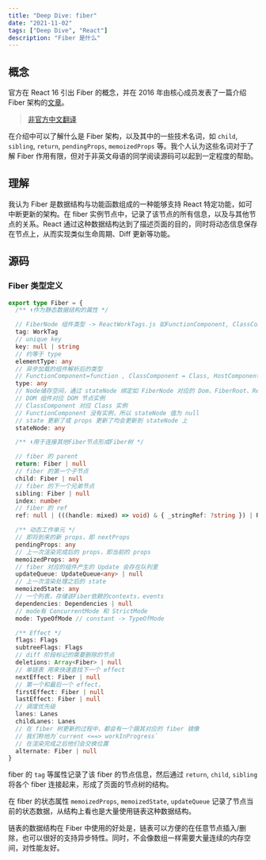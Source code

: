 ```yaml
---
title: "Deep Dive: fiber"
date: "2021-11-02"
tags: ["Deep Dive", "React"]
description: "Fiber 是什么"
---
```


## 概念

官方在 React 16 引出 Fiber 的概念，并在 2016 年由核心成员发表了一篇介绍 Fiber 架构的[文章](https://github.com/acdlite/react-fiber-architecture)。

> [非官方中文翻译](https://github.com/xxn520/react-fiber-architecture-cn)

在介绍中可以了解什么是 Fiber 架构，以及其中的一些技术名词，如 `child`, `sibling`, `return`, `pendingProps`, `memoizedProps` 等。我个人认为这些名词对于了解 Fiber 作用有限，但对于非英文母语的同学阅读源码可以起到一定程度的帮助。

## 理解

我认为 Fiber 是数据结构与功能函数组成的一种能够支持 React 特定功能，如可中断更新的架构。在 fiber 实例节点中，记录了该节点的所有信息，以及与其他节点的关系。React 通过这种数据结构达到了描述页面的目的，同时将动态信息保存在节点上，从而实现类似生命周期、Diff 更新等功能。

## 源码

### Fiber 类型定义

```ts
export type Fiber = {
  /** ⬇️作为静态数据结构的属性 */

  // FiberNode 组件类型 -> ReactWorkTags.js 如FunctionComponent, ClassComponent, HostComponent
  tag: WorkTag
  // unique key
  key: null | string
  // 约等于 type
  elementType: any
  // 异步加载的组件解析后的类型
  // FunctionComponent=function , ClassComponent = Class, HostComponent = div
  type: any
  // Node储存空间，通过 stateNode 绑定如 FiberNode 对应的 Dom、FiberRoot、ReactComponent 实例
  // DOM 组件对应 DOM 节点实例
  // ClassComponent 对应 Class 实例
  // FunctionComponent 没有实例，所以 stateNode 值为 null
  // state 更新了或 props 更新了均会更新到 stateNode 上
  stateNode: any

  /** ⬇️用于连接其他Fiber节点形成Fiber树 */

  // fiber 的 parent
  return: Fiber | null
  // fiber 的第一个子节点
  child: Fiber | null
  // fiber 的下一个兄弟节点
  sibling: Fiber | null
  index: number
  // fiber 的 ref
  ref: null | (((handle: mixed) => void) & { _stringRef: ?string }) | RefObject

  /** 动态工作单元 */
  // 即将到来的新 props，即 nextProps
  pendingProps: any
  // 上一次渲染完成后的 props，即当前的 props
  memoizedProps: any
  // fiber 对应的组件产生的 Update 会存在队列里
  updateQueue: UpdateQueue<any> | null
  // 上一次渲染处理之后的 state
  memoizedState: any
  // 一个列表，存储该Fiber依赖的contexts，events
  dependencies: Dependencies | null
  // mode有 ConcurrentMode 和 StrictMode
  mode: TypeOfMode // constant -> TypeOfMode

  /** Effect */
  flags: Flags
  subtreeFlags: Flags
  // diff 阶段标记的需要删除的节点
  deletions: Array<Fiber> | null
  // 单链表 用来快速查找下一个 effect
  nextEffect: Fiber | null
  // 第一个和最后一个 effect，
  firstEffect: Fiber | null
  lastEffect: Fiber | null
  // 调度优先级
  lanes: Lanes
  childLanes: Lanes
  // 在 fiber 树更新的过程中，都会有一个跟其对应的 fiber 镜像
  // 我们称他为`current <==> workInProgress`
  // 在渲染完成之后他们会交换位置
  alternate: Fiber | null
}
```

fiber 的 `tag` 等属性记录了该 fiber 的节点信息，然后通过 `return`, `child`, `sibling` 将各个 fiber 连接起来，形成了页面的节点树的结构。

在 fiber 的状态属性 `memoizedProps`, `memoizedState`, `updateQueue` 记录了节点当前的状态数据，从结构上看也是大量使用链表这种数据结构。

链表的数据结构在 Fiber 中使用的好处是，链表可以方便的在任意节点插入/删除，也可以很好的支持异步特性。同时，不会像数组一样需要大量连续的内存空间，对性能友好。
